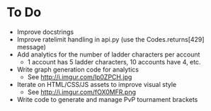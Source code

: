 To Do
=====

* Improve docstrings
* Improve ratelimit handling in api.py (use the Codes.returns[429] message)
* Add analytics for the number of ladder characters per account
  * 1 account has 5 ladder characters, 10 accounts have 4, etc.
* Write graph generation code for analytics
  * See http://i.imgur.com/lp0ZPCH.jpg
* Iterate on HTML/CSS/JS assets to improve visual style
  * See http://i.imgur.com/fOX0MFR.png
* Write code to generate and manage PvP tournament brackets
